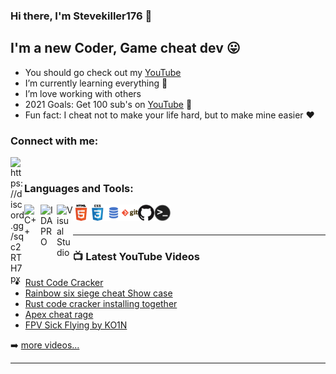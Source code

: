 ### Hi there, I'm Stevekiller176 👋




## I'm a new Coder, Game cheat dev 😛

- You should go check out my [YouTube][youtube]
- I’m currently learning everything 🤣
- I’m love working with others
- 2021 Goals: Get 100 sub's on [YouTube][youtube] 🥺
- Fun fact: I cheat not to make your life hard, but to make mine easier ❤️

### Connect with me:

[<img align="left" alt="https://discord.gg/sqc2RTH7px" width="22px" src="https://www.gamingcypher.com/wp-content/uploads/2018/08/Discord-Icon-Gaming-Cypher.jpg" />][discord]

<br />

### Languages and Tools:

<img align="left" alt="C++" width="26px" src="https://preview.redd.it/31b2ii8hchi31.jpg?auto=webp&s=309fe75e96212cf42c4120ca5adedaef52c41e01" />
<img align="left" alt="IDA PRO" width="26px" src="https://static.wixstatic.com/media/6a4a49_76094687779646fcb48f8863e9119f47~mv2.png/v1/fit/w_170%2Ch_209%2Cal_c/file.png" />
<img align="left" alt="Visual Studio" width="26px" src="https://upload.wikimedia.org/wikipedia/commons/thumb/5/59/Visual_Studio_Icon_2019.svg/2060px-Visual_Studio_Icon_2019.svg.png"/>
<img align="left" alt="HTML5" width="26px" src="https://raw.githubusercontent.com/github/explore/80688e429a7d4ef2fca1e82350fe8e3517d3494d/topics/html/html.png" />
<img align="left" alt="CSS3" width="26px" src="https://raw.githubusercontent.com/github/explore/80688e429a7d4ef2fca1e82350fe8e3517d3494d/topics/css/css.png" />
<img align="left" alt="SQL" width="26px" src="https://raw.githubusercontent.com/github/explore/80688e429a7d4ef2fca1e82350fe8e3517d3494d/topics/sql/sql.png" />
<img align="left" alt="Git" width="26px" src="https://raw.githubusercontent.com/github/explore/80688e429a7d4ef2fca1e82350fe8e3517d3494d/topics/git/git.png" />
<img align="left" alt="GitHub" width="26px" src="https://raw.githubusercontent.com/github/explore/78df643247d429f6cc873026c0622819ad797942/topics/github/github.png" />
<img align="left" alt="Terminal" width="26px" src="https://raw.githubusercontent.com/github/explore/80688e429a7d4ef2fca1e82350fe8e3517d3494d/topics/terminal/terminal.png" />


<br />
<br />

---

### 📺 Latest YouTube Videos

<!-- YOUTUBE:START -->
- [Rust Code Cracker](https://www.youtube.com/watch?v=tEjGJ4A0Jhc&t=85s)
- [Rainbow six siege cheat Show case](https://www.youtube.com/watch?v=bg8g9uAE1T8&ab_channel=SteveKiller176)
- [Rust code cracker installing together](https://www.youtube.com/watch?v=u-TSjHHq8us&t=21s&ab_channel=SteveKiller176)
- [Apex cheat rage](https://www.youtube.com/watch?v=vljp_QFd6Ik&ab_channel=SteveKiller176)
- [FPV Sick Flying by KO1N](https://www.youtube.com/watch?v=dnKR-HzeqrQ&t=24s&ab_channel=SteveKiller176)
<!-- YOUTUBE:END -->

➡️ [more videos...](https://www.youtube.com/channel/UCo09ulbQ72TusdyTOLsrKPg/videos)

---


[discord]: https://discord.gg/sqc2RTH7px
[youtube]: https://www.youtube.com/channel/UCo09ulbQ72TusdyTOLsrKPg
